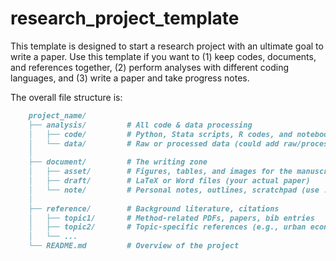 # research_project_template
This template is designed to start a research project with an ultimate goal to write a paper.
Use this template if you want to (1) keep codes, documents, and references together, (2) perform analyses with different coding languages, and (3) write a paper and take progress notes.

The overall file structure is:

```markdown
    project_name/
    ├── analysis/         # All code & data processing
    │   ├── code/         # Python, Stata scripts, R codes, and notebooks
    │   └── data/         # Raw or processed data (could add raw/processed split)
    │
    ├── document/         # The writing zone
    │   ├── asset/        # Figures, tables, and images for the manuscript
    │   ├── draft/        # LaTeX or Word files (your actual paper)
    │   └── note/         # Personal notes, outlines, scratchpad (use .md to take notes)
    │
    ├── reference/        # Background literature, citations
    │   ├── topic1/       # Method-related PDFs, papers, bib entries
    │   ├── topic2/       # Topic-specific references (e.g., urban econ)
    │   └── ...           
    └── README.md         # Overview of the project
```
